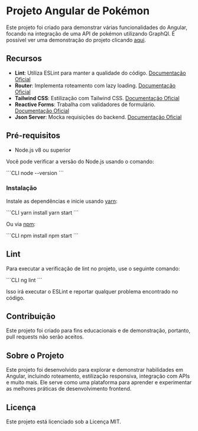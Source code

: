 # Projeto Angular de Pokémon

Este projeto foi criado para demonstrar várias funcionalidades do Angular, focando na integração de uma API de pokémon utilizando GraphQl. É possível ver uma demonstração do projeto clicando [aqui](https://chamadex.surge.sh/).

## Recursos

- **Lint**: Utiliza ESLint para manter a qualidade do código. [Documentação Oficial](https://eslint.org/)
- **Router**: Implementa roteamento com lazy loading. [Documentação Oficial](https://angular.io/guide/router)
- **Tailwind CSS**: Estilização com Tailwind CSS. [Documentação Oficial](https://tailwindcss.com/docs/installation#angular)
- **Reactive Forms**: Trabalha com validadores de formulário. [Documentação Oficial](https://angular.io/guide/reactive-forms)
- **Json Server**: Mocka requisições do backend. [Documentação Oficial](https://github.com/typicode/json-server)

## Pré-requisitos

* Node.js v8 ou superior

Você pode verificar a versão do Node.js usando o comando:

\`\`\`CLI
node --version
\`\`\`

### Instalação

Instale as dependências e inicie usando [yarn](https://yarnpkg.com):

\`\`\`CLI
yarn install
yarn start
\`\`\`

Ou via [npm](https://www.npmjs.com/):

\`\`\`CLI
npm install
npm start
\`\`\`

## Lint

Para executar a verificação de lint no projeto, use o seguinte comando:

\`\`\`CLI
ng lint
\`\`\`

Isso irá executar o ESLint e reportar qualquer problema encontrado no código.

## Contribuição

Este projeto foi criado para fins educacionais e de demonstração, portanto, pull requests não serão aceitos.

## Sobre o Projeto

Este projeto foi desenvolvido para explorar e demonstrar habilidades em Angular, incluindo roteamento, estilização responsiva, integração com APIs e muito mais. Ele serve como uma plataforma para aprender e experimentar as melhores práticas de desenvolvimento frontend.

## Licença

Este projeto está licenciado sob a Licença MIT.
